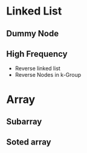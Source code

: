 # Linked List
## Dummy Node
## High Frequency

- Reverse linked list
- Reverse Nodes in k-Group

# Array
## Subarray
## Soted array